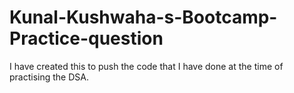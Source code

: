 # Kunal-Kushwaha-s-Bootcamp-Practice-question
I have created this to push the code that I have done at the time of practising the DSA.
